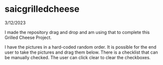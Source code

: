 # saicgrilledcheese

3/12/2023

I made the repository drag and drop and am using that to complete this Grilled Cheese Project.

I have the pictures in a hard-coded random order.  It is possible for the end user to take the pictures and drag them below.  There is a checklist that can be manually checked.  The user can click clear to clear the checkboxes.
